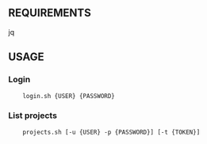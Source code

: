 ## REQUIREMENTS

jq


## USAGE

### Login

```
    login.sh {USER} {PASSWORD}
```

### List projects

```
    projects.sh [-u {USER} -p {PASSWORD}] [-t {TOKEN}]
```